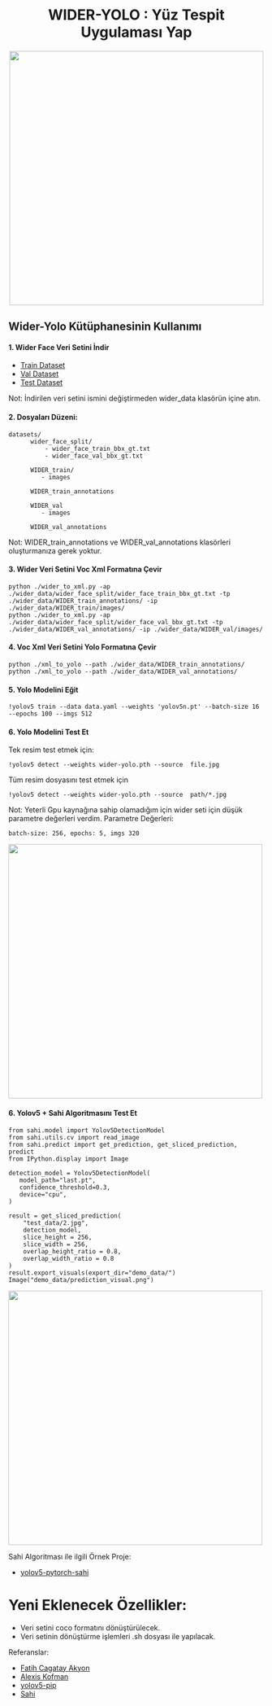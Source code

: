 <div align="center">
<h1>
  WIDER-YOLO : Yüz Tespit Uygulaması Yap
</h1>

<h4>
<img height="500" src="https://raw.githubusercontent.com/kadirnar/wideryolo/main/doc/images/yolov5n_sahi.png"/>
</h4> 
  
</div>

 ## Wider-Yolo Kütüphanesinin Kullanımı
 
#### 1. Wider Face Veri Setini İndir

- [Train Dataset](https://drive.google.com/u/0/uc?export=download&confirm=e3va&id=15hGDLhsx8bLgLcIRD5DhYt5iBxnjNF1M)
- [Val Dataset](https://drive.google.com/u/0/uc?export=download&confirm=FKYL&id=1GUCogbp16PMGa39thoMMeWxp7Rp5oM8Q)
- [Test Dataset](https://drive.google.com/u/0/uc?export=download&confirm=lfFX&id=1HIfDbVEWKmsYKJZm4lchTBDLW5N7dY5T)


Not: İndirilen veri setini ismini değiştirmeden wider_data klasörün içine atın.

#### 2. Dosyaları Düzeni:
```
datasets/ 
      wider_face_split/  
          - wider_face_train_bbx_gt.txt
          - wider_face_val_bbx_gt.txt
         
      WIDER_train/
         - images

      WIDER_train_annotations 

      WIDER_val
         - images

      WIDER_val_annotations
```      

Not: WIDER_train_annotations ve WIDER_val_annotations klasörleri oluşturmanıza gerek yoktur.

#### 3. Wider Veri Setini Voc Xml Formatına Çevir
```
python ./wider_to_xml.py -ap ./wider_data/wider_face_split/wider_face_train_bbx_gt.txt -tp ./wider_data/WIDER_train_annotations/ -ip ./wider_data/WIDER_train/images/
python ./wider_to_xml.py -ap ./wider_data/wider_face_split/wider_face_val_bbx_gt.txt -tp ./wider_data/WIDER_val_annotations/ -ip ./wider_data/WIDER_val/images/
```
#### 4. Voc Xml Veri Setini Yolo Formatına Çevir
```
python ./xml_to_yolo --path ./wider_data/WIDER_train_annotations/
python ./xml_to_yolo --path ./wider_data/WIDER_val_annotations/
```
#### 5. Yolo Modelini Eğit
```
!yolov5 train --data data.yaml --weights 'yolov5n.pt' --batch-size 16 --epochs 100 --imgs 512
```
#### 6. Yolo Modelini Test Et

Tek resim test etmek için:
```
!yolov5 detect --weights wider-yolo.pth --source  file.jpg  
```
Tüm resim dosyasını test etmek için
```
!yolov5 detect --weights wider-yolo.pth --source  path/*.jpg 
```
Not: Yeterli Gpu kaynağına sahip olamadığım için wider seti için düşük parametre değerleri verdim. Parametre Değerleri: 
```
batch-size: 256, epochs: 5, imgs 320
```
<img height="500" src="https://raw.githubusercontent.com/kadirnar/wideryolo/main/doc/images/yolov5sn.jpg"/>
 
 
 #### 6. Yolov5 + Sahi Algoritmasını Test Et
```
from sahi.model import Yolov5DetectionModel
from sahi.utils.cv import read_image
from sahi.predict import get_prediction, get_sliced_prediction, predict
from IPython.display import Image

detection_model = Yolov5DetectionModel(
   model_path="last.pt",
   confidence_threshold=0.3,
   device="cpu",
)

result = get_sliced_prediction(
    "test_data/2.jpg",
    detection_model,
    slice_height = 256,
    slice_width = 256,
    overlap_height_ratio = 0.8,
    overlap_width_ratio = 0.8
)
result.export_visuals(export_dir="demo_data/")
Image("demo_data/prediction_visual.png")
```
<img height="500" src="https://raw.githubusercontent.com/kadirnar/wideryolo/main/doc/images/yolov5n_sahi.png"/>

Sahi Algoritması ile ilgili Örnek Proje:
- [yolov5-pytorch-sahi](https://github.com/kadirnar/yolov5-pytorch-sahi)
# Yeni Eklenecek Özellikler:

- Veri setini coco formatını dönüştürülecek.
- Veri setinin dönüştürme işlemleri .sh dosyası ile yapılacak.

Referanslar:
- [Fatih Cagatay Akyon](https://github.com/fcakyon)
- [Alexis Kofman](https://github.com/akofman/wider-face-pascal-voc-annotations)<br/>
- [yolov5-pip](https://github.com/fcakyon/yolov5-pip)
- [Sahi](https://github.com/obss/sahi)<br/>
